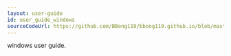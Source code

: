 ```yaml
---
layout: user-guide
id: user_guide_windows
sourceCodeUrl: https://github.com/BBong119/bbong119.github.io/blob/master/dbr-basic-info/user-guide/windows/index.md
---
```


windows user guide.

